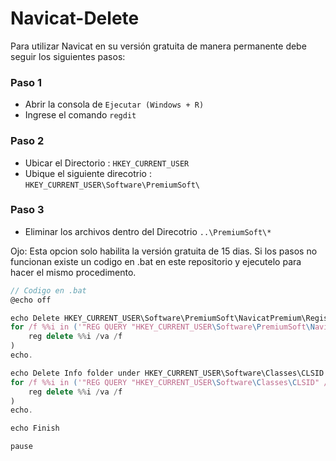 # Navicat-Delete
Para utilizar Navicat en su versión gratuita de manera permanente debe seguir los siguientes pasos:
### Paso 1
- Abrir la consola de `Ejecutar (Windows + R)`
- Ingrese el comando `regdit`
### Paso 2
- Ubicar el Directorio : `HKEY_CURRENT_USER`
- Ubique el siguiente direcotrio : `HKEY_CURRENT_USER\Software\PremiumSoft\`
### Paso 3
- Eliminar los archivos dentro del Direcotrio `..\PremiumSoft\*`

Ojo: Esta opcion solo habilita la versión gratuita de 15 dias.
Si los pasos no funcionan existe un codigo en .bat en este repositorio 
y ejecutelo para hacer el mismo procedimento.
```js
// Codigo en .bat
@echo off

echo Delete HKEY_CURRENT_USER\Software\PremiumSoft\NavicatPremium\Registration[version and language]
for /f %%i in ('"REG QUERY "HKEY_CURRENT_USER\Software\PremiumSoft\NavicatPremium" /s | findstr /L Registration"') do (
    reg delete %%i /va /f
)
echo.

echo Delete Info folder under HKEY_CURRENT_USER\Software\Classes\CLSID
for /f %%i in ('"REG QUERY "HKEY_CURRENT_USER\Software\Classes\CLSID" /s | findstr /E Info"') do (
    reg delete %%i /va /f
)
echo.

echo Finish

pause
```
